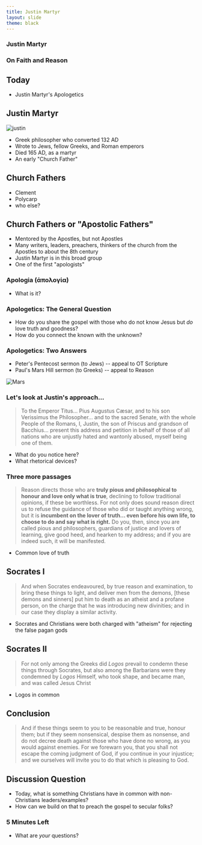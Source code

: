 ```yaml
---
title: Justin Martyr
layout: slide
theme: black
---
```


<section data-background="http://www.keithbuhler.com/images/background-morality.svg"><!--Intro begin-->
<section data-background="https://745515a37222097b0902-74ef300a2b2b2d9e236c9459912aaf20.ssl.cf2.rackcdn.com/fe4b0820da4077b54ee4de5f6d2abcd9.jpeg" data-markdown><!--Intro Splash begin-->

# Justin Martyr
### On Faith and Reason

</section> <!--Intro Splash end-->
<section data-markdown>  <!--Overview Begin-->

## Today 

- Justin Martyr's Apologetics

</section><!--Overview end-->
<section data-background="https://pursuingveritasdotcom.files.wordpress.com/2014/08/apostolic-fathers.jpeg" data-markdown>

## Justin Martyr

![justin](https://blogs.ancientfaith.com/onbehalfofall/wp-content/uploads/sites/17/2014/06/justinmartyronlxx.jpg)

- Greek philosopher who converted 132 AD
- Wrote to Jews, fellow Greeks, and Roman emperors
- Died 165 AD, as a martyr
- An early "Church Father"

</section><section data-markdown>

## Church Fathers 

- Clement
- Polycarp
- who else?

</section><section data-markdown>

## Church Fathers or "Apostolic Fathers"
- Mentored by the Apostles, but not Apostles
- Many writers, leaders, preachers, thinkers of the church from the Apostles to about the 8th century
- Justin Martyr is in this broad group
- One of the first "apologists"


</section><section data-markdown>

### Apologia (ἀπολογία)

- What is it? 

</section><section data-markdown>

### Apologetics: The General Question

- How do you share the gospel with those who do not know Jesus but _do_ love truth and goodness?
- How do you connect the known with the unknown? 

</section><section data-markdown>

### Apologetics: Two Answers

- Peter's Pentecost sermon (to Jews) -- appeal to OT Scripture
- Paul's Mars Hill sermon (to Greeks) -- appeal to Reason

![Mars](https://harriscreek.files.wordpress.com/2013/09/mars-hill.jpg)

</section><section data-markdown>

### Let's look at Justin's approach... 

</section><section data-markdown>

>To the Emperor Titus... Pius Augustus Cæsar, and to his son Verissimus the Philosopher... and to the sacred Senate, with the whole People of the Romans, I, Justin, the son of Priscus and grandson of Bacchius... present this address and petition in behalf of those of all nations who are unjustly hated and wantonly abused, myself being one of them.

- What do you notice here?
- What rhetorical devices?

</section><section data-markdown>

### Three more passages

</section><section data-markdown>

>Reason directs those who are **truly pious and philosophical to honour and love only what is true**, declining to follow traditional opinions, if these be worthless. For not only does sound reason direct us to refuse the guidance of those who did or taught anything wrong, but it is **incumbent on the lover of truth... even before his own life, to choose to do and say what is right.** Do you, then, since you are called pious and philosophers, guardians of justice and lovers of learning, give good heed, and hearken to my address; and if you are indeed such, it will be manifested.

- Common love of truth

</section><section data-markdown>

## Socrates I

>And when Socrates endeavoured, by true reason and examination, to bring these things to light, and deliver men from the demons, [these demons and sinners] put him to death as an atheist and a profane person, on the charge that he was introducing new divinities; and in our case they display a similar activity. 

- Socrates and Christians were both charged with "atheism" for rejecting the false pagan gods


</section><section data-markdown>

## Socrates II

>For not only among the Greeks did _Logos_ prevail to condemn these things through Socrates, but also among the Barbarians were they condemned by _Logos_ Himself, who took shape, and became man, and was called Jesus Christ

- Logos in common


</section><section data-markdown>

## Conclusion

>And if these things seem to you to be reasonable and true, honour them; but if they seem nonsensical, despise them as nonsense, and do not decree death against those who have done no wrong, as you would against enemies. For we forewarn you, that you shall not escape the coming judgment of God, if you continue in your injustice; and we ourselves will invite you to do that which is pleasing to God.

</section><section data-markdown>


</section> <!--Justin Martyr's _Apology_-->
<section data-markdown><!--Discussion of faith and reason begin-->
 

## Discussion Question

- Today, what is something Christians have in common with non-Christians leaders/examples? 
- How can we build on that to preach the gospel to secular folks? 


</section><section data-markdown>

### 5 Minutes Left

* What are _your_ questions?

</section>  
</section><!--Discussion of faith and reasonend-->
